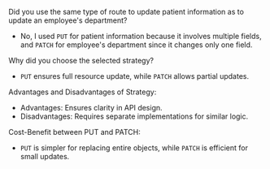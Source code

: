 

Did you use the same type of route to update patient information as to update an employee's department?
- No, I used `PUT` for patient information because it involves multiple fields, and `PATCH` for employee's department since it changes only one field.

Why did you choose the selected strategy?
- `PUT` ensures full resource update, while `PATCH` allows partial updates.

Advantages and Disadvantages of Strategy:
- Advantages: Ensures clarity in API design.
- Disadvantages: Requires separate implementations for similar logic.

Cost-Benefit between PUT and PATCH:
- `PUT` is simpler for replacing entire objects, while `PATCH` is efficient for small updates.

